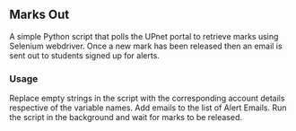 ## Marks Out

A simple Python script that polls the UPnet portal to retrieve marks using Selenium webdriver.
Once a new mark has been released then an email is sent out to students signed up for alerts.


### Usage

Replace empty strings in the script with the corresponding account details respective of the variable names.
Add emails to the list of Alert Emails.
Run the script in the background and wait for marks to be released.
